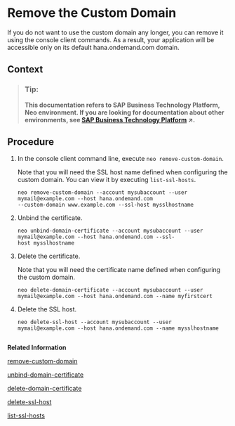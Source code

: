<!-- loio318a016c3a234370a60475625b947de0 -->

# Remove the Custom Domain

If you do not want to use the custom domain any longer, you can remove it using the console client commands. As a result, your application will be accessible only on its default hana.ondemand.com domain.



## Context

> ### Tip:  
> **This documentation refers to SAP Business Technology Platform, Neo environment. If you are looking for documentation about other environments, see [SAP Business Technology Platform](https://help.sap.com/viewer/65de2977205c403bbc107264b8eccf4b/Cloud/en-US/6a2c1ab5a31b4ed9a2ce17a5329e1dd8.html "SAP Business Technology Platform (SAP BTP) is an integrated offering comprised of four technology portfolios: database and data management, application development and integration, analytics, and intelligent technologies. The platform offers users the ability to turn data into business value, compose end-to-end business processes, and build and extend SAP applications quickly.") :arrow_upper_right:.**



## Procedure

1.  In the console client command line, execute `neo remove-custom-domain`.

    Note that you will need the SSL host name defined when configuring the custom domain. You can view it by executing `list-ssl-hosts`.

    ```
    neo remove-custom-domain --account mysubaccount --user mymail@example.com --host hana.ondemand.com
    --custom-domain www.example.com --ssl-host mysslhostname
    
    ```

2.  Unbind the certificate.

    ```
    neo unbind-domain-certificate --account mysubaccount --user mymail@example.com --host hana.ondemand.com --ssl-host mysslhostname  
    ```

3.  Delete the certificate.

    Note that you will need the certificate name defined when configuring the custom domain.

    ```
    neo delete-domain-certificate --account mysubaccount --user mymail@example.com --host hana.ondemand.com --name myfirstcert
    
    ```

4.  Delete the SSL host.

    ```
    neo delete-ssl-host --account mysubaccount --user mymail@example.com --host hana.ondemand.com --name mysslhostname
     
    ```


**Related Information**  


[remove-custom-domain](remove-custom-domain-de15ca8.md "Removes a custom domain as an access point of an application. Use this command if you no longer want an application to be accessible on the configured custom domain.")

[unbind-domain-certificate](unbind-domain-certificate-f8d24b6.md "Unbinds a certificate from an SSL host. The certificate will not be deleted from SAP BTP storage.")

[delete-domain-certificate](delete-domain-certificate-c3076cc.md "Deletes a certificate.")

[delete-ssl-host](delete-ssl-host-f7241b7.md "Deletes an SSL host.")

[list-ssl-hosts](list-ssl-hosts-e8fc50c.md "Lists SSL hosts for a given subaccount.")

